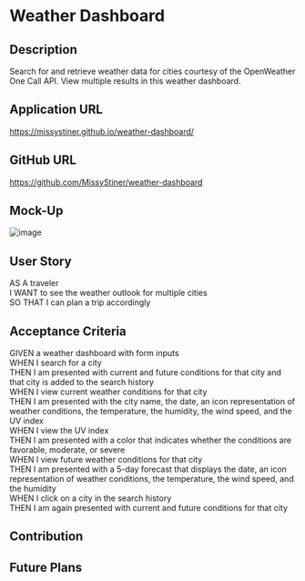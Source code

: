 # Weather Dashboard

## Description
Search for and retrieve weather data for cities courtesy of the OpenWeather One Call API. View multiple results in this weather dashboard.

## Application URL
https://missystiner.github.io/weather-dashboard/

## GitHub URL
https://github.com/MissyStiner/weather-dashboard

## Mock-Up
![image](https://user-images.githubusercontent.com/85651869/139197847-b5f1c504-f641-4d90-aaa3-13b0ecaba22f.png)

## User Story
AS A traveler<br>
I WANT to see the weather outlook for multiple cities<br>
SO THAT I can plan a trip accordingly

## Acceptance Criteria
GIVEN a weather dashboard with form inputs<br>
WHEN I search for a city<br>
THEN I am presented with current and future conditions for that city and that city is added to the search history<br>
WHEN I view current weather conditions for that city<br>
THEN I am presented with the city name, the date, an icon representation of weather conditions, the temperature, the humidity, the wind speed, and the UV index<br>
WHEN I view the UV index<br>
THEN I am presented with a color that indicates whether the conditions are favorable, moderate, or severe<br>
WHEN I view future weather conditions for that city<br>
THEN I am presented with a 5-day forecast that displays the date, an icon representation of weather conditions, the temperature, the wind speed, and the humidity<br>
WHEN I click on a city in the search history<br>
THEN I am again presented with current and future conditions for that city

## Contribution

## Future Plans
